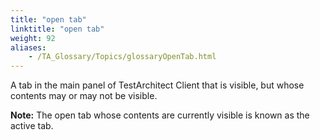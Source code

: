 ```yaml
--- 
title: "open tab"
linktitle: "open tab"
weight: 92
aliases: 
    - /TA_Glossary/Topics/glossaryOpenTab.html
---
```


A tab in the main panel of TestArchitect Client that is visible, but whose contents may or may not be visible.

**Note:** The open tab whose contents are currently visible is known as the active tab.


